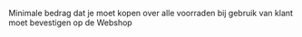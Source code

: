 Minimale bedrag dat je moet kopen over alle voorraden bij gebruik van klant moet bevestigen op de Webshop